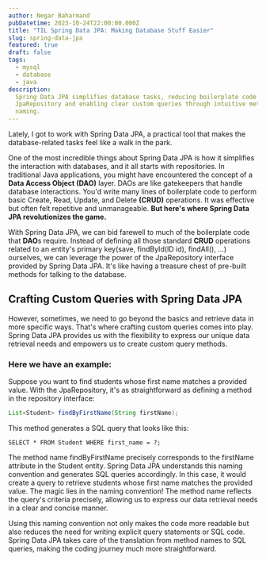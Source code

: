```yaml
---
author: Negar Baharmand
pubDatetime: 2023-10-24T22:00:00.000Z
title: "TIL Spring Data JPA: Making Database Stuff Easier"
slug: spring-data-jpa
featured: true
draft: false
tags:
  - mysql
  - database
  - java
description:
  Spring Data JPA simplifies database tasks, reducing boilerplate code with
  JpaRepository and enabling clear custom queries through intuitive method
  naming.
---
```


Lately, I got to work with Spring Data JPA, a practical tool that makes the database-related tasks feel like a walk in the park.

One of the most incredible things about Spring Data JPA is how it simplifies the interaction with databases, and it all starts with repositories.
In traditional Java applications, you might have encountered the concept of a **Data Access Object (DAO)** layer. DAOs are like gatekeepers that handle database interactions. You'd write many lines of boilerplate code to perform basic Create, Read, Update, and Delete **(CRUD)** operations. It was effective but often felt repetitive and unmanageable.
**But here's where Spring Data JPA revolutionizes the game.**

With Spring Data JPA, we can bid farewell to much of the boilerplate code that **DAO**s require. Instead of defining all those standard **CRUD** operations related to an entity's primary key(save, findById(ID id), findAll(), ...) ourselves, we can leverage the power of the JpaRepository interface provided by Spring Data JPA. It's like having a treasure chest of pre-built methods for talking to the database.

## Crafting Custom Queries with Spring Data JPA

However, sometimes, we need to go beyond the basics and retrieve data in more specific ways. That's where crafting custom queries comes into play. Spring Data JPA provides us with the flexibility to express our unique data retrieval needs and empowers us to create custom query methods.

### Here we have an example:

Suppose you want to find students whose first name matches a provided value. With the JpaRepository, it's as straightforward as defining a method in the repository interface:

```java
List<Student> findByFirstName(String firstName);
```

This method generates a SQL query that looks like this:

```
SELECT * FROM Student WHERE first_name = ?;
```

The method name findByFirstName precisely corresponds to the firstName attribute in the Student entity. Spring Data JPA understands this naming convention and generates SQL queries accordingly. In this case, it would create a query to retrieve students whose first name matches the provided value. The magic lies in the naming convention!
The method name reflects the query's criteria precisely, allowing us to express our data retrieval needs in a clear and concise manner.

Using this naming convention not only makes the code more readable but also reduces the need for writing explicit query statements or SQL code. Spring Data JPA takes care of the translation from method names to SQL queries, making the coding journey much more straightforward.
